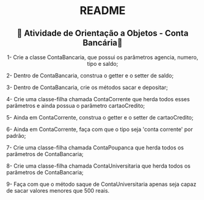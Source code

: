 <h1 align="center">README</h1>
<h2 align="center">🤍 Atividade de Orientação a Objetos - Conta Bancária🤍</h2>

<p align="center">
  1- Crie a classe ContaBancaria, que possui os parâmetros agencia, numero, tipo e saldo;
  
  2- Dentro de ContaBancaria, construa o getter e o setter de saldo;
  
  3- Dentro de ContaBancaria, crie os métodos sacar e depositar;
  
  4- Crie uma classe-filha chamada ContaCorrente que herda todos esses parâmetros e ainda possua o parâmetro cartaoCredito;
  
  5- Ainda em ContaCorrente, construa o getter e o setter de cartaoCredito;
  
  6- Ainda em ContaCorrente, faça com que o tipo seja 'conta corrente' por padrão;
  
  7- Crie uma classe-filha chamada ContaPoupanca que herda todos os parâmetros de ContaBancaria;
  
  8- Crie uma classe-filha chamada ContaUniversitaria que herda todos os parâmetros de ContaBancaria;
  
  9- Faça com que o método saque de ContaUniversitaria apenas seja capaz de sacar valores menores que 500 reais.
</p>
